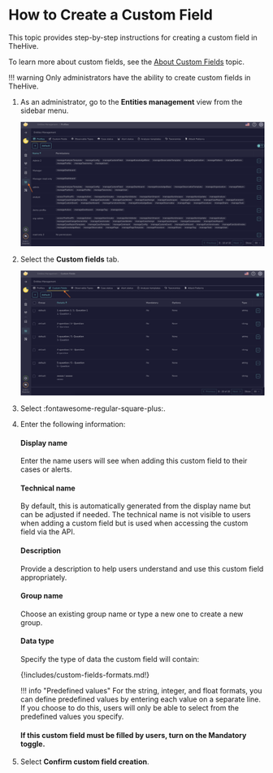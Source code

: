 # How to Create a Custom Field

This topic provides step-by-step instructions for creating a custom field in TheHive.

To learn more about custom fields, see the [About Custom Fields](about-custom-fields.md) topic.

!!! warning
    Only administrators have the ability to create custom fields in TheHive.

1. As an administrator, go to the **Entities management** view from the sidebar menu.

    ![Entities management](../../images/administration-guides/create-a-custom-field-entities-management.png)

2. Select the **Custom fields** tab.

    ![Custom fields tab](../../images/administration-guides/create-a-custom-field-custom-fields.png)

3. Select :fontawesome-regular-square-plus:.

4. Enter the following information:

    #### Display name

    Enter the name users will see when adding this custom field to their cases or alerts.

    #### Technical name

    By default, this is automatically generated from the display name but can be adjusted if needed. The technical name is not visible to users when adding a custom field but is used when accessing the custom field via the API.

    #### Description

    Provide a description to help users understand and use this custom field appropriately.

    #### Group name

    Choose an existing group name or type a new one to create a new group.

    #### Data type

    Specify the type of data the custom field will contain:

    {!includes/custom-fields-formats.md!}

    !!! info "Predefined values"
        For the string, integer, and float formats, you can define predefined values by entering each value on a separate line. If you choose to do this, users will only be able to select from the predefined values you specify.

    #### If this custom field must be filled by users, turn on the **Mandatory** toggle.

5. Select **Confirm custom field creation**.